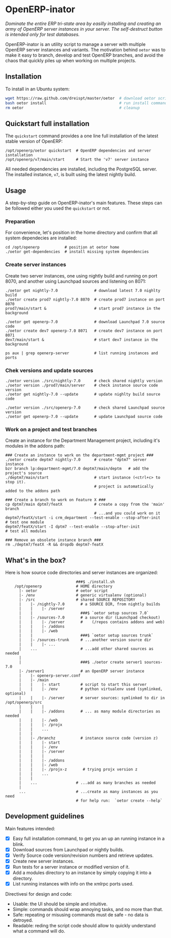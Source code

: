 OpenERP-inator
==============

*Dominate the entire ERP tri-state area by easilly installing and creating an army of OpenERP server instances in your server. The self-destruct button is intended only for test databases.*

OpenERP-inator is an utility script to manage a server with multiple OpenERP server instances and variants.
The motivation behind `oetor` was to make it easy to branch, develop and test OpenERP branches, and avoid the chaos that quickly piles up when working on multiple projects.


Installation
------------

To install in an Ubuntu system:

```bash
wget https://raw.github.com/dreispt/master/oetor  # download oetor script
bash oetor install                                # run install command
rm oetor                                          # cleanup
```


Quickstart full installation
---------------------------

The `quickstart` command provides a one line full installation of the latest stable version of OpenERP:

    /opt/openerp/oetor quickstart  # OpenERP dependencies and server isntallation 
    /opt/openerp/v7/main/start     # Start the 'v7' server instance

All needed dependencies are installed, including the PostgreSQL server.
The installed instance, `v7`, is built using the latest nightly build. 


Usage
-----

A step-by-step guide on OpenERP-inator's main features.
These steps can be followed either you used the `quickstart` or not.


### Preparation
 
For convenience, let's position in the home directory and confirm that all system dependecies are installed:

    cd /opt/openerp           # position at oetor home
    ./oetor get-dependencies  # install missing system dependencies


### Create server instances

Create two server instances, one using nightly build and running on port 8070,
and another using Launchpad sources and listening on 8071:

    ./oetor get nightly-7.0                # download latest 7.0 nighlty build
    ./oetor create prod7 nightly-7.0 8070  # create prod7 instance on port 8070
    prod7/main/start &                     # start prod7 instance in the background
    
    ./oetor get openerp-7.0                # download Launchpad 7.0 source code
    ./oetor create dev7 openerp-7.0 8071   # create dev7 instance on port 8071
    dev7/main/start &                      # start dev7 instance in the background

    ps aux | grep openerp-server           # list running instances and ports


### Chek versions and update sources

    ./oetor version ./src/nightly-7.0      # check shared nightly version
    ./oetor version ./prod7/main/server    # check instance source code version
    ./oetor get nightly-7.0 --update       # update nighlty build source code

    ./oetor version ./src/openerp-7.0      # check shared Launchpad source version
    ./oetor get openerp-7.0 --update       # update Launchpad source code


### Work on a project and test branches

Create an instance for the Department Management project, including it's modules in the addons path:

    ### Create an instance to work on the department-mgmt project ###
    ./oetor create deptm7 nightly-7.0      # create "dptm7" server instance
    bzr branch lp:department-mgmt/7.0 deptm7/main/deptm   # add the project's source
    ./deptm7/main/start                    # start instance (<ctrl+c> to stop it).
                                           # project is automatically added to the addons path
    
    ### Create a branch to work on Feature X ###
    cp dptm7/main dptm7/featX              # create a copy from the 'main' branch 
                                           # ...and you could work on it
    deptm7/featX/start -i crm_department --test-enable --stop-after-init  # test one module
    deptm7/featX/start -I dptm7 --test-enable --stop-after-init           # test all modules
    
    ### Remove an obsolete instance branch ###
    rm ./deptm7/featX -R && dropdb deptm7-featX


What's in the box?
------------------

Here is how source code directories and server instances are organized:

                                   ###$ ./install.sh
        /opt/openerp               # HOME directory
          |- oetor                 # oetor script
          |- /env                  # generic virtualenv (optional)
          |- /src                  # shared SOURCE REPOSITORY
          |    |- /nightly-7.0       # a SOURCE DIR, from nightly builds
          |    |    |- /server
          |    |                     ###$ `oetor setup sources 7.0`
          |    |- /sources-7.0       # a source dir (Launchpad checkout)
          |    |    |- /server       #    (/repos contains addons and web)
          |    |    |- /addons
          |    |    |- /web
          |    |                     ###$ `oetor setup sources trunk`
          |    |- /sources-trunk     # ...another version source dir
          |    |    |- ...
          |    ...                   # ...add other shared sources as needed
          |
          |                          ###$ ./oetor create server1 sources-7.0 
          |- /server1                # an OpenERP server instance
          |    |- openerp-server.conf 
          |    |- /main
          |    |    |- start         # script to start this server
          |    |    |- /env          # python virtualenv used (symlinked, optional)
          |    |    |- /server       # server sources: symlinked to dir in /opt/openerp/src
          |    |    | 
          |    |    |- /addons       # ... as many module directories as needed
          |    |    |- /web
          |    |    |- /projx
          |    |    ... 
          |    |
          |    |- /branchz           # instance source code (version z)
          |    |    |- start         
          |    |    |- /env          
          |    |    |- /server       
          |    |    | 
          |    |    |- /addons 
          |    |    |- /web
          |    |    |- /projx-z       # trying projx version z
          |    |    ... 
          |    |
          |    ...                 # ...add as many branches as needed
          |
          ...                      # ...create as many instances as you need
                                   # for help run:  `oetor create --help`


Development guidelines
----------------------

Main features intended:

 - [X] Easy full installation command, to get you an up an running instance in a blink.
 - [X] Download sources from Launchpad or nightly builds.
 - [X] Verify Source code version/revision numbers and retrieve updates.
 - [X] Create new server instances.
 - [X] Run tests for a server instance or modified version of it.
 - [X] Add a modules directory to an instance by simply copying it into a directory.
 - [X]  List running instances with info on the xmlrpc ports used.

Directivesi for design and code:

* Usable: the UI should be simple and intuitive.
* Simple: commands should wrap annoying tasks, and no more than that.
* Safe: repeating or misusing commands must de safe - no data is detroyed.
* Readable: reding the script code should allow to quickly understand what a command will do.

